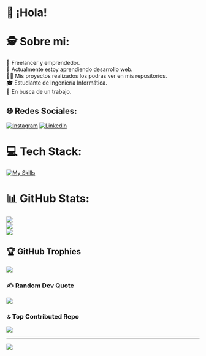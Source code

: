 # 👋 ¡Hola!
# 🕵️ Sobre mi:
💼 Freelancer y emprendedor.<br>🌱 Actualmente estoy aprendiendo desarrollo web.<br>👨‍💻 Mis proyectos realizados los podras ver en mis repositorios.<br> 🎓 Estudiante de Ingeniería Informática.<br>🤝 En busca de un trabajo.


## 🌐 Redes Sociales:
[![Instagram](https://skillicons.dev/icons?i=instagram)](https://instagram.com/gabriel_luugo) [![LinkedIn](https://skillicons.dev/icons?i=linkedin)](https://linkedin.com/in/carloslugoo) 

# 💻 Tech Stack:
[![My Skills](https://skillicons.dev/icons?i=py,flask,django,js,html,react,css,postgres,mysql,postman,vercel,aws)](https://skillicons.dev)
# 📊 GitHub Stats:
![](https://github-readme-stats.vercel.app/api?username=carloslugoo&theme=gruvbox&hide_border=false&include_all_commits=true&count_private=true)<br/>
![](https://github-readme-streak-stats.herokuapp.com/?user=carloslugoo&theme=gruvbox&hide_border=false)<br/>
![](https://github-readme-stats.vercel.app/api/top-langs/?username=carloslugoo&theme=gruvbox&hide_border=false&include_all_commits=true&count_private=true&layout=compact)

## 🏆 GitHub Trophies
![](https://github-profile-trophy.vercel.app/?username=carloslugoo&theme=juicyfresh&no-frame=false&no-bg=false&margin-w=4)

### ✍️ Random Dev Quote
![](https://quotes-github-readme.vercel.app/api?type=horizontal&theme=gruvbox)

### 🔝 Top Contributed Repo
![](https://github-contributor-stats.vercel.app/api?username=carloslugoo&limit=5&theme=gruvbox&combine_all_yearly_contributions=true)

---
[![](https://visitcount.itsvg.in/api?id=carloslugoo&icon=0&color=0)](https://visitcount.itsvg.in)

<!-- Proudly created with GPRM ( https://gprm.itsvg.in ) -->
